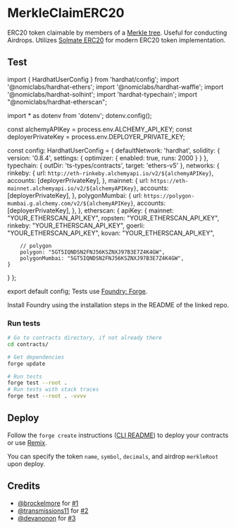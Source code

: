 # MerkleClaimERC20

ERC20 token claimable by members of a [Merkle tree](https://en.wikipedia.org/wiki/Merkle_tree). Useful for conducting Airdrops. Utilizes [Solmate ERC20](https://github.com/Rari-Capital/solmate/blob/main/src/tokens/ERC20.sol) for modern ERC20 token implementation.

## Test
import { HardhatUserConfig } from 'hardhat/config';
import '@nomiclabs/hardhat-ethers';
import '@nomiclabs/hardhat-waffle';
import '@nomiclabs/hardhat-solhint';
import 'hardhat-typechain';
import "@nomiclabs/hardhat-etherscan";

import * as dotenv from 'dotenv';
dotenv.config();

const alchemyAPIKey = process.env.ALCHEMY_API_KEY;
const deployerPrivateKey = process.env.DEPLOYER_PRIVATE_KEY;

const config: HardhatUserConfig = {
  defaultNetwork: 'hardhat',
  solidity: {
    version: '0.8.4',
    settings: {
      optimizer: {
        enabled: true,
        runs: 2000
      }
    }
  },
  typechain: {
    outDir: 'ts-types/contracts',
    target: 'ethers-v5'
  },
  networks: {
    rinkeby: {
      url: `http://eth-rinkeby.alchemyapi.io/v2/${alchemyAPIKey}`,
      accounts: [deployerPrivateKey],
    },
    mainnet: {
      url: `https://eth-mainnet.alchemyapi.io/v2/${alchemyAPIKey}`,
      accounts: [deployerPrivateKey],
    },
    polygonMumbai: {
      url: `https://polygon-mumbai.g.alchemy.com/v2/${alchemyAPIKey}`,
      accounts: [deployerPrivateKey],
    },
  },
  etherscan: {
    apiKey: {
        mainnet: "YOUR_ETHERSCAN_API_KEY",
        ropsten: "YOUR_ETHERSCAN_API_KEY",
        rinkeby: "YOUR_ETHERSCAN_API_KEY",
        goerli: "YOUR_ETHERSCAN_API_KEY",
        kovan: "YOUR_ETHERSCAN_API_KEY",
       
        // polygon
        polygon: "5GT5IQNDSN2FNJ56KSZNXJ97B3E7Z4K4GW",
        polygonMumbai: "5GT5IQNDSN2FNJ56KSZNXJ97B3E7Z4K4GW",
    }
  }
};

export default config;
Tests use [Foundry: Forge](https://github.com/gakonst/foundry).

Install Foundry using the installation steps in the README of the linked repo.

### Run tests

```bash
# Go to contracts directory, if not already there
cd contracts/

# Get dependencies
forge update

# Run tests
forge test --root .
# Run tests with stack traces
forge test --root . -vvvv
```

## Deploy

Follow the `forge create` instructions ([CLI README](https://github.com/gakonst/foundry/blob/master/cli/README.md#build)) to deploy your contracts or use [Remix](https://remix.ethereum.org/).

You can specify the token `name`, `symbol`, `decimals`, and airdrop `merkleRoot` upon deploy.

## Credits

- [@brockelmore](https://github.com/Anish-Agnihotri/merkle-airdrop-starter/issues?q=is%3Apr+author%3Abrockelmore) for [#1](https://github.com/Anish-Agnihotri/merkle-airdrop-starter/pull/1)
- [@transmissions11](https://github.com/Anish-Agnihotri/merkle-airdrop-starter/issues?q=is%3Apr+author%3Atransmissions11) for [#2](https://github.com/Anish-Agnihotri/merkle-airdrop-starter/pull/2)
- [@devanonon](https://github.com/Anish-Agnihotri/merkle-airdrop-starter/issues?q=is%3Apr+author%3Adevanonon) for [#3](https://github.com/Anish-Agnihotri/merkle-airdrop-starter/pull/8)
